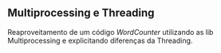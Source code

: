 ## Multiprocessing e Threading

Reaproveitamento de um código _WordCounter_ utilizando as lib Multiprocessing e explicitando diferenças da Threading.